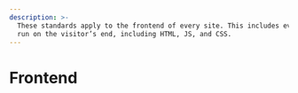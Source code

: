 ```yaml
---
description: >-
  These standards apply to the frontend of every site. This includes everything
  run on the visitor’s end, including HTML, JS, and CSS.
---
```


# Frontend

